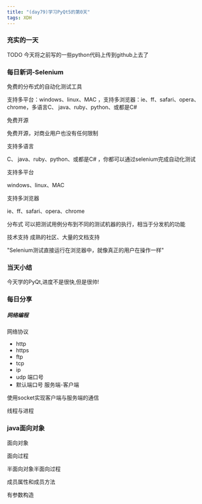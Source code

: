 ```yaml
---  
title: "(day79)学习PyQt5的第0天"   
tags: XDH    
---  
```


### 充实的一天

TODO  今天将之前写的一些python代码上传到github上去了
### 每日新词-Selenium
免费的分布式的自动化测试工具

支持多平台：windows、linux、MAC ，支持多浏览器：ie、ff、safari、opera、chrome，多语言C、 java、ruby、python、或都是C#

免费开源

免费开源，对商业用户也没有任何限制

支持多语言

C、 java、ruby、python、或都是C# ，你都可以通过selenium完成自动化测试

支持多平台

windows、linux、MAC

支持多浏览器

ie、ff、safari、opera、chrome

分布式
可以把测试用例分布到不同的测试机器的执行，相当于分发机的功能

技术支持
成熟的社区、大量的文档支持


"Selenium测试直接运行在浏览器中，就像真正的用户在操作一样"
### 当天小结
今天学的PyQt,进度不是很快,但是很帅!
### 每日分享
##### 网络编程

网络协议
- http 
- https 
- ftp 
- tcp 
- ip 
- udp
端口号
- 默认端口号
服务端-客户端

使用socket实现客户端与服务端的通信

线程与进程

### java面向对象
面向对象

面向过程

半面向对象半面向过程

成员属性和成员方法

有参数构造

